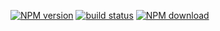 
[![NPM version][npm-image]][npm-url]
[![build status][travis-image]][travis-url]
[![NPM download][download-image]][download-url]

[npm-image]: https://img.shields.io/npm/v/.svg?style=flat-square
[npm-url]: https://www.npmjs.com/package/okex-api-node
[travis-image]: https://img.shields.io/travis/rust-lang/rust.svg?style=popout
[travis-url]: https://travis-ci.com/jasperjun/okex-api-node-test
[download-image]: https://img.shields.io/travis/rust-lang/rust.svg?style=popout
[download-url]: https://npmjs.org/package/okex-api-node
